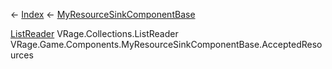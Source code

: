 ← [Index](Api-Index) ← [MyResourceSinkComponentBase](VRage.Game.Components.MyResourceSinkComponentBase)

[ListReader<T>](VRage.Collections.ListReader`1) VRage.Collections.ListReader<T> VRage.Game.Components.MyResourceSinkComponentBase.AcceptedResources